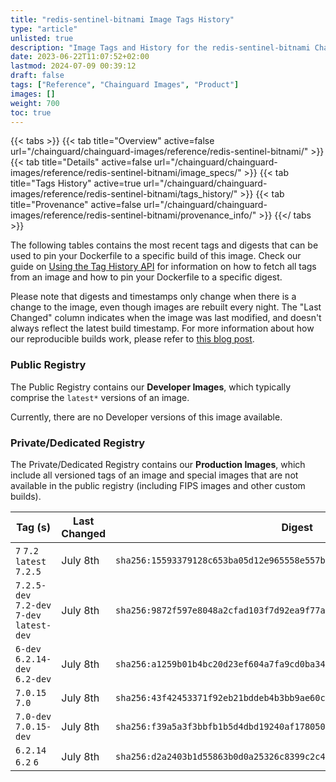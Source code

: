 ```yaml
---
title: "redis-sentinel-bitnami Image Tags History"
type: "article"
unlisted: true
description: "Image Tags and History for the redis-sentinel-bitnami Chainguard Image"
date: 2023-06-22T11:07:52+02:00
lastmod: 2024-07-09 00:39:12
draft: false
tags: ["Reference", "Chainguard Images", "Product"]
images: []
weight: 700
toc: true
---
```


{{< tabs >}}
{{< tab title="Overview" active=false url="/chainguard/chainguard-images/reference/redis-sentinel-bitnami/" >}}
{{< tab title="Details" active=false url="/chainguard/chainguard-images/reference/redis-sentinel-bitnami/image_specs/" >}}
{{< tab title="Tags History" active=true url="/chainguard/chainguard-images/reference/redis-sentinel-bitnami/tags_history/" >}}
{{< tab title="Provenance" active=false url="/chainguard/chainguard-images/reference/redis-sentinel-bitnami/provenance_info/" >}}
{{</ tabs >}}

The following tables contains the most recent tags and digests that can be used to pin your Dockerfile to a specific build of this image. Check our guide on [Using the Tag History API](/chainguard/chainguard-images/using-the-tag-history-api/) for information on how to fetch all tags from an image and how to pin your Dockerfile to a specific digest.

Please note that digests and timestamps only change when there is a change to the image, even though images are rebuilt every night. The "Last Changed" column indicates when the image was last modified, and doesn't always reflect the latest build timestamp. For more information about how our reproducible builds work, please refer to [this blog post](https://www.chainguard.dev/unchained/reproducing-chainguards-reproducible-image-builds).

### Public Registry
The Public Registry contains our **Developer Images**, which typically comprise the `latest*` versions of an image.

Currently, there are no Developer versions of this image available.

### Private/Dedicated Registry
The Private/Dedicated Registry contains our **Production Images**, which include all versioned tags of an image and special images that are not available in the public registry (including FIPS images and other custom builds).

| Tag (s)                                     | Last Changed | Digest                                                                    |
|---------------------------------------------|--------------|---------------------------------------------------------------------------|
|  `7` `7.2` `latest` `7.2.5`                 | July 8th     | `sha256:15593379128c653ba05d12e965558e557b2215d51349962cad7b22e7504db553` |
|  `7.2.5-dev` `7.2-dev` `7-dev` `latest-dev` | July 8th     | `sha256:9872f597e8048a2cfad103f7d92ea9f77a76010506c65071da40404a7bf87bbc` |
|  `6-dev` `6.2.14-dev` `6.2-dev`             | July 8th     | `sha256:a1259b01b4bc20d23ef604a7fa9cd0ba349349a88252b39949857af5da5fca0f` |
|  `7.0.15` `7.0`                             | July 8th     | `sha256:43f42453371f92eb21bddeb4b3bb9ae60c9f356ed502e6de515bcd8b69d0c167` |
|  `7.0-dev` `7.0.15-dev`                     | July 8th     | `sha256:f39a5a3f3bbfb1b5d4dbd19240af1780506ab836efc83c8a9b14a67071009001` |
|  `6.2.14` `6.2` `6`                         | July 8th     | `sha256:d2a2403b1d55863b0d0a25326c8399c2c48124c97c738d5012260eea41ca33cd` |

